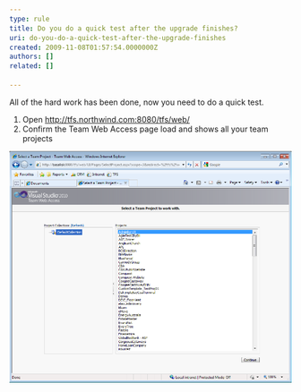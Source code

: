 ```yaml
---
type: rule
title: Do you do a quick test after the upgrade finishes?
uri: do-you-do-a-quick-test-after-the-upgrade-finishes
created: 2009-11-08T01:57:54.0000000Z
authors: []
related: []

---
```


All of the hard work has been done, now you need to do a quick test.

1. Open http://tfs.northwind.com:8080/tfs/web/
2. Confirm the Team Web Access page load and shows all your team projects

![Make sure you can access TSWA after the upgrade.](QuickTestAfterUpgrade.png)
